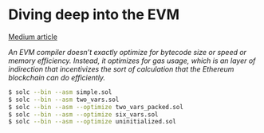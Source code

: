 # Diving deep into the EVM

[Medium article](https://medium.com/@hayeah/diving-into-the-ethereum-vm-6e8d5d2f3c30)

_An EVM compiler doesn’t exactly optimize for bytecode size or speed or memory efficiency. Instead, it optimizes for gas usage, which is an layer of indirection that incentivizes the sort of calculation that the Ethereum blockchain can do efficiently._

```bash
$ solc --bin --asm simple.sol
$ solc --bin --asm two_vars.sol
$ solc --bin --asm --optimize two_vars_packed.sol
$ solc --bin --asm --optimize six_vars.sol
$ solc --bin --asm --optimize uninitialized.sol
```